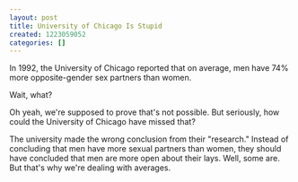 ```yaml
---
layout: post
title: University of Chicago Is Stupid
created: 1223059052
categories: []
---
```

In 1992, the University of Chicago reported that on average, men have 74% more opposite-gender sex partners than women.

Wait, what?

Oh yeah, we're supposed to prove that's not possible. But seriously, how could the University of Chicago have missed that?

The university made the wrong conclusion from their "research." Instead of concluding that men have more sexual partners than women, they should have concluded that men are more open about their lays. Well, some are. But that's why we're dealing with averages.
